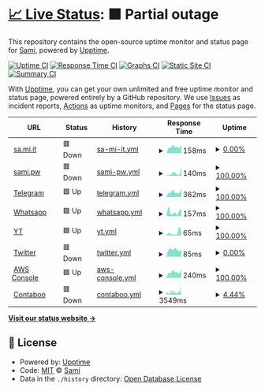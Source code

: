 # [📈 Live Status](https://fnzv.github.io/status): <!--live status--> **🟧 Partial outage**

This repository contains the open-source uptime monitor and status page for [Sami](sa.mi.it), powered by [Upptime](https://github.com/upptime/upptime).

[![Uptime CI](https://github.com/koj-co/upptime/workflows/Uptime%20CI/badge.svg)](https://github.com/koj-co/upptime/actions?query=workflow%3A%22Uptime+CI%22)
[![Response Time CI](https://github.com/koj-co/upptime/workflows/Response%20Time%20CI/badge.svg)](https://github.com/koj-co/upptime/actions?query=workflow%3A%22Response+Time+CI%22)
[![Graphs CI](https://github.com/koj-co/upptime/workflows/Graphs%20CI/badge.svg)](https://github.com/koj-co/upptime/actions?query=workflow%3A%22Graphs+CI%22)
[![Static Site CI](https://github.com/koj-co/upptime/workflows/Static%20Site%20CI/badge.svg)](https://github.com/koj-co/upptime/actions?query=workflow%3A%22Static+Site+CI%22)
[![Summary CI](https://github.com/koj-co/upptime/workflows/Summary%20CI/badge.svg)](https://github.com/koj-co/upptime/actions?query=workflow%3A%22Summary+CI%22)

With [Upptime](https://upptime.js.org), you can get your own unlimited and free uptime monitor and status page, powered entirely by a GitHub repository. We use [Issues](https://github.com/fnzv/status/issues) as incident reports, [Actions](https://github.com/fnzv/status/actions) as uptime monitors, and [Pages](https://fnzv.github.io/status) for the status page.

<!--start: status pages-->
<!-- This summary is generated by Upptime (https://github.com/upptime/upptime) -->
<!-- Do not edit this manually, your changes will be overwritten -->
<!-- prettier-ignore -->
| URL | Status | History | Response Time | Uptime |
| --- | ------ | ------- | ------------- | ------ |
| <img alt="" src="https://icons.duckduckgo.com/ip3/sa.mi.it.ico" height="13"> [sa.mi.it](https://sa.mi.it) | 🟥 Down | [sa-mi-it.yml](https://github.com/fnzv/status/commits/HEAD/history/sa-mi-it.yml) | <details><summary><img alt="Response time graph" src="./graphs/sa-mi-it/response-time-week.png" height="20"> 158ms</summary><br><a href="https://monitor.sa.mi.it/history/sa-mi-it"><img alt="Response time 160" src="https://img.shields.io/endpoint?url=https%3A%2F%2Fraw.githubusercontent.com%2Ffnzv%2Fstatus%2FHEAD%2Fapi%2Fsa-mi-it%2Fresponse-time.json"></a><br><a href="https://monitor.sa.mi.it/history/sa-mi-it"><img alt="24-hour response time 203" src="https://img.shields.io/endpoint?url=https%3A%2F%2Fraw.githubusercontent.com%2Ffnzv%2Fstatus%2FHEAD%2Fapi%2Fsa-mi-it%2Fresponse-time-day.json"></a><br><a href="https://monitor.sa.mi.it/history/sa-mi-it"><img alt="7-day response time 158" src="https://img.shields.io/endpoint?url=https%3A%2F%2Fraw.githubusercontent.com%2Ffnzv%2Fstatus%2FHEAD%2Fapi%2Fsa-mi-it%2Fresponse-time-week.json"></a><br><a href="https://monitor.sa.mi.it/history/sa-mi-it"><img alt="30-day response time 173" src="https://img.shields.io/endpoint?url=https%3A%2F%2Fraw.githubusercontent.com%2Ffnzv%2Fstatus%2FHEAD%2Fapi%2Fsa-mi-it%2Fresponse-time-month.json"></a><br><a href="https://monitor.sa.mi.it/history/sa-mi-it"><img alt="1-year response time 145" src="https://img.shields.io/endpoint?url=https%3A%2F%2Fraw.githubusercontent.com%2Ffnzv%2Fstatus%2FHEAD%2Fapi%2Fsa-mi-it%2Fresponse-time-year.json"></a></details> | <details><summary><a href="https://monitor.sa.mi.it/history/sa-mi-it">0.00%</a></summary><a href="https://monitor.sa.mi.it/history/sa-mi-it"><img alt="All-time uptime 68.02%" src="https://img.shields.io/endpoint?url=https%3A%2F%2Fraw.githubusercontent.com%2Ffnzv%2Fstatus%2FHEAD%2Fapi%2Fsa-mi-it%2Fuptime.json"></a><br><a href="https://monitor.sa.mi.it/history/sa-mi-it"><img alt="24-hour uptime 0.00%" src="https://img.shields.io/endpoint?url=https%3A%2F%2Fraw.githubusercontent.com%2Ffnzv%2Fstatus%2FHEAD%2Fapi%2Fsa-mi-it%2Fuptime-day.json"></a><br><a href="https://monitor.sa.mi.it/history/sa-mi-it"><img alt="7-day uptime 0.00%" src="https://img.shields.io/endpoint?url=https%3A%2F%2Fraw.githubusercontent.com%2Ffnzv%2Fstatus%2FHEAD%2Fapi%2Fsa-mi-it%2Fuptime-week.json"></a><br><a href="https://monitor.sa.mi.it/history/sa-mi-it"><img alt="30-day uptime 4.67%" src="https://img.shields.io/endpoint?url=https%3A%2F%2Fraw.githubusercontent.com%2Ffnzv%2Fstatus%2FHEAD%2Fapi%2Fsa-mi-it%2Fuptime-month.json"></a><br><a href="https://monitor.sa.mi.it/history/sa-mi-it"><img alt="1-year uptime 20.63%" src="https://img.shields.io/endpoint?url=https%3A%2F%2Fraw.githubusercontent.com%2Ffnzv%2Fstatus%2FHEAD%2Fapi%2Fsa-mi-it%2Fuptime-year.json"></a></details>
| <img alt="" src="https://icons.duckduckgo.com/ip3/sami.pw.ico" height="13"> [sami.pw](https://sami.pw) | 🟥 Down | [sami-pw.yml](https://github.com/fnzv/status/commits/HEAD/history/sami-pw.yml) | <details><summary><img alt="Response time graph" src="./graphs/sami-pw/response-time-week.png" height="20"> 140ms</summary><br><a href="https://monitor.sa.mi.it/history/sami-pw"><img alt="Response time 115" src="https://img.shields.io/endpoint?url=https%3A%2F%2Fraw.githubusercontent.com%2Ffnzv%2Fstatus%2FHEAD%2Fapi%2Fsami-pw%2Fresponse-time.json"></a><br><a href="https://monitor.sa.mi.it/history/sami-pw"><img alt="24-hour response time 464" src="https://img.shields.io/endpoint?url=https%3A%2F%2Fraw.githubusercontent.com%2Ffnzv%2Fstatus%2FHEAD%2Fapi%2Fsami-pw%2Fresponse-time-day.json"></a><br><a href="https://monitor.sa.mi.it/history/sami-pw"><img alt="7-day response time 140" src="https://img.shields.io/endpoint?url=https%3A%2F%2Fraw.githubusercontent.com%2Ffnzv%2Fstatus%2FHEAD%2Fapi%2Fsami-pw%2Fresponse-time-week.json"></a><br><a href="https://monitor.sa.mi.it/history/sami-pw"><img alt="30-day response time 110" src="https://img.shields.io/endpoint?url=https%3A%2F%2Fraw.githubusercontent.com%2Ffnzv%2Fstatus%2FHEAD%2Fapi%2Fsami-pw%2Fresponse-time-month.json"></a><br><a href="https://monitor.sa.mi.it/history/sami-pw"><img alt="1-year response time 111" src="https://img.shields.io/endpoint?url=https%3A%2F%2Fraw.githubusercontent.com%2Ffnzv%2Fstatus%2FHEAD%2Fapi%2Fsami-pw%2Fresponse-time-year.json"></a></details> | <details><summary><a href="https://monitor.sa.mi.it/history/sami-pw">100.00%</a></summary><a href="https://monitor.sa.mi.it/history/sami-pw"><img alt="All-time uptime 97.76%" src="https://img.shields.io/endpoint?url=https%3A%2F%2Fraw.githubusercontent.com%2Ffnzv%2Fstatus%2FHEAD%2Fapi%2Fsami-pw%2Fuptime.json"></a><br><a href="https://monitor.sa.mi.it/history/sami-pw"><img alt="24-hour uptime 100.00%" src="https://img.shields.io/endpoint?url=https%3A%2F%2Fraw.githubusercontent.com%2Ffnzv%2Fstatus%2FHEAD%2Fapi%2Fsami-pw%2Fuptime-day.json"></a><br><a href="https://monitor.sa.mi.it/history/sami-pw"><img alt="7-day uptime 100.00%" src="https://img.shields.io/endpoint?url=https%3A%2F%2Fraw.githubusercontent.com%2Ffnzv%2Fstatus%2FHEAD%2Fapi%2Fsami-pw%2Fuptime-week.json"></a><br><a href="https://monitor.sa.mi.it/history/sami-pw"><img alt="30-day uptime 100.00%" src="https://img.shields.io/endpoint?url=https%3A%2F%2Fraw.githubusercontent.com%2Ffnzv%2Fstatus%2FHEAD%2Fapi%2Fsami-pw%2Fuptime-month.json"></a><br><a href="https://monitor.sa.mi.it/history/sami-pw"><img alt="1-year uptime 100.00%" src="https://img.shields.io/endpoint?url=https%3A%2F%2Fraw.githubusercontent.com%2Ffnzv%2Fstatus%2FHEAD%2Fapi%2Fsami-pw%2Fuptime-year.json"></a></details>
| <img alt="" src="https://icons.duckduckgo.com/ip3/web.telegram.org.ico" height="13"> [Telegram](https://web.telegram.org) | 🟩 Up | [telegram.yml](https://github.com/fnzv/status/commits/HEAD/history/telegram.yml) | <details><summary><img alt="Response time graph" src="./graphs/telegram/response-time-week.png" height="20"> 362ms</summary><br><a href="https://monitor.sa.mi.it/history/telegram"><img alt="Response time 416" src="https://img.shields.io/endpoint?url=https%3A%2F%2Fraw.githubusercontent.com%2Ffnzv%2Fstatus%2FHEAD%2Fapi%2Ftelegram%2Fresponse-time.json"></a><br><a href="https://monitor.sa.mi.it/history/telegram"><img alt="24-hour response time 611" src="https://img.shields.io/endpoint?url=https%3A%2F%2Fraw.githubusercontent.com%2Ffnzv%2Fstatus%2FHEAD%2Fapi%2Ftelegram%2Fresponse-time-day.json"></a><br><a href="https://monitor.sa.mi.it/history/telegram"><img alt="7-day response time 362" src="https://img.shields.io/endpoint?url=https%3A%2F%2Fraw.githubusercontent.com%2Ffnzv%2Fstatus%2FHEAD%2Fapi%2Ftelegram%2Fresponse-time-week.json"></a><br><a href="https://monitor.sa.mi.it/history/telegram"><img alt="30-day response time 388" src="https://img.shields.io/endpoint?url=https%3A%2F%2Fraw.githubusercontent.com%2Ffnzv%2Fstatus%2FHEAD%2Fapi%2Ftelegram%2Fresponse-time-month.json"></a><br><a href="https://monitor.sa.mi.it/history/telegram"><img alt="1-year response time 422" src="https://img.shields.io/endpoint?url=https%3A%2F%2Fraw.githubusercontent.com%2Ffnzv%2Fstatus%2FHEAD%2Fapi%2Ftelegram%2Fresponse-time-year.json"></a></details> | <details><summary><a href="https://monitor.sa.mi.it/history/telegram">100.00%</a></summary><a href="https://monitor.sa.mi.it/history/telegram"><img alt="All-time uptime 99.99%" src="https://img.shields.io/endpoint?url=https%3A%2F%2Fraw.githubusercontent.com%2Ffnzv%2Fstatus%2FHEAD%2Fapi%2Ftelegram%2Fuptime.json"></a><br><a href="https://monitor.sa.mi.it/history/telegram"><img alt="24-hour uptime 100.00%" src="https://img.shields.io/endpoint?url=https%3A%2F%2Fraw.githubusercontent.com%2Ffnzv%2Fstatus%2FHEAD%2Fapi%2Ftelegram%2Fuptime-day.json"></a><br><a href="https://monitor.sa.mi.it/history/telegram"><img alt="7-day uptime 100.00%" src="https://img.shields.io/endpoint?url=https%3A%2F%2Fraw.githubusercontent.com%2Ffnzv%2Fstatus%2FHEAD%2Fapi%2Ftelegram%2Fuptime-week.json"></a><br><a href="https://monitor.sa.mi.it/history/telegram"><img alt="30-day uptime 100.00%" src="https://img.shields.io/endpoint?url=https%3A%2F%2Fraw.githubusercontent.com%2Ffnzv%2Fstatus%2FHEAD%2Fapi%2Ftelegram%2Fuptime-month.json"></a><br><a href="https://monitor.sa.mi.it/history/telegram"><img alt="1-year uptime 99.99%" src="https://img.shields.io/endpoint?url=https%3A%2F%2Fraw.githubusercontent.com%2Ffnzv%2Fstatus%2FHEAD%2Fapi%2Ftelegram%2Fuptime-year.json"></a></details>
| <img alt="" src="https://icons.duckduckgo.com/ip3/web.whatsapp.com.ico" height="13"> [Whatsapp](https://web.whatsapp.com) | 🟩 Up | [whatsapp.yml](https://github.com/fnzv/status/commits/HEAD/history/whatsapp.yml) | <details><summary><img alt="Response time graph" src="./graphs/whatsapp/response-time-week.png" height="20"> 157ms</summary><br><a href="https://monitor.sa.mi.it/history/whatsapp"><img alt="Response time 233" src="https://img.shields.io/endpoint?url=https%3A%2F%2Fraw.githubusercontent.com%2Ffnzv%2Fstatus%2FHEAD%2Fapi%2Fwhatsapp%2Fresponse-time.json"></a><br><a href="https://monitor.sa.mi.it/history/whatsapp"><img alt="24-hour response time 269" src="https://img.shields.io/endpoint?url=https%3A%2F%2Fraw.githubusercontent.com%2Ffnzv%2Fstatus%2FHEAD%2Fapi%2Fwhatsapp%2Fresponse-time-day.json"></a><br><a href="https://monitor.sa.mi.it/history/whatsapp"><img alt="7-day response time 157" src="https://img.shields.io/endpoint?url=https%3A%2F%2Fraw.githubusercontent.com%2Ffnzv%2Fstatus%2FHEAD%2Fapi%2Fwhatsapp%2Fresponse-time-week.json"></a><br><a href="https://monitor.sa.mi.it/history/whatsapp"><img alt="30-day response time 172" src="https://img.shields.io/endpoint?url=https%3A%2F%2Fraw.githubusercontent.com%2Ffnzv%2Fstatus%2FHEAD%2Fapi%2Fwhatsapp%2Fresponse-time-month.json"></a><br><a href="https://monitor.sa.mi.it/history/whatsapp"><img alt="1-year response time 232" src="https://img.shields.io/endpoint?url=https%3A%2F%2Fraw.githubusercontent.com%2Ffnzv%2Fstatus%2FHEAD%2Fapi%2Fwhatsapp%2Fresponse-time-year.json"></a></details> | <details><summary><a href="https://monitor.sa.mi.it/history/whatsapp">100.00%</a></summary><a href="https://monitor.sa.mi.it/history/whatsapp"><img alt="All-time uptime 98.82%" src="https://img.shields.io/endpoint?url=https%3A%2F%2Fraw.githubusercontent.com%2Ffnzv%2Fstatus%2FHEAD%2Fapi%2Fwhatsapp%2Fuptime.json"></a><br><a href="https://monitor.sa.mi.it/history/whatsapp"><img alt="24-hour uptime 100.00%" src="https://img.shields.io/endpoint?url=https%3A%2F%2Fraw.githubusercontent.com%2Ffnzv%2Fstatus%2FHEAD%2Fapi%2Fwhatsapp%2Fuptime-day.json"></a><br><a href="https://monitor.sa.mi.it/history/whatsapp"><img alt="7-day uptime 100.00%" src="https://img.shields.io/endpoint?url=https%3A%2F%2Fraw.githubusercontent.com%2Ffnzv%2Fstatus%2FHEAD%2Fapi%2Fwhatsapp%2Fuptime-week.json"></a><br><a href="https://monitor.sa.mi.it/history/whatsapp"><img alt="30-day uptime 100.00%" src="https://img.shields.io/endpoint?url=https%3A%2F%2Fraw.githubusercontent.com%2Ffnzv%2Fstatus%2FHEAD%2Fapi%2Fwhatsapp%2Fuptime-month.json"></a><br><a href="https://monitor.sa.mi.it/history/whatsapp"><img alt="1-year uptime 99.99%" src="https://img.shields.io/endpoint?url=https%3A%2F%2Fraw.githubusercontent.com%2Ffnzv%2Fstatus%2FHEAD%2Fapi%2Fwhatsapp%2Fuptime-year.json"></a></details>
| <img alt="" src="https://icons.duckduckgo.com/ip3/web.whatsapp.com.ico" height="13"> [YT](https://web.whatsapp.com) | 🟩 Up | [yt.yml](https://github.com/fnzv/status/commits/HEAD/history/yt.yml) | <details><summary><img alt="Response time graph" src="./graphs/yt/response-time-week.png" height="20"> 65ms</summary><br><a href="https://monitor.sa.mi.it/history/yt"><img alt="Response time 110" src="https://img.shields.io/endpoint?url=https%3A%2F%2Fraw.githubusercontent.com%2Ffnzv%2Fstatus%2FHEAD%2Fapi%2Fyt%2Fresponse-time.json"></a><br><a href="https://monitor.sa.mi.it/history/yt"><img alt="24-hour response time 79" src="https://img.shields.io/endpoint?url=https%3A%2F%2Fraw.githubusercontent.com%2Ffnzv%2Fstatus%2FHEAD%2Fapi%2Fyt%2Fresponse-time-day.json"></a><br><a href="https://monitor.sa.mi.it/history/yt"><img alt="7-day response time 65" src="https://img.shields.io/endpoint?url=https%3A%2F%2Fraw.githubusercontent.com%2Ffnzv%2Fstatus%2FHEAD%2Fapi%2Fyt%2Fresponse-time-week.json"></a><br><a href="https://monitor.sa.mi.it/history/yt"><img alt="30-day response time 63" src="https://img.shields.io/endpoint?url=https%3A%2F%2Fraw.githubusercontent.com%2Ffnzv%2Fstatus%2FHEAD%2Fapi%2Fyt%2Fresponse-time-month.json"></a><br><a href="https://monitor.sa.mi.it/history/yt"><img alt="1-year response time 123" src="https://img.shields.io/endpoint?url=https%3A%2F%2Fraw.githubusercontent.com%2Ffnzv%2Fstatus%2FHEAD%2Fapi%2Fyt%2Fresponse-time-year.json"></a></details> | <details><summary><a href="https://monitor.sa.mi.it/history/yt">100.00%</a></summary><a href="https://monitor.sa.mi.it/history/yt"><img alt="All-time uptime 98.83%" src="https://img.shields.io/endpoint?url=https%3A%2F%2Fraw.githubusercontent.com%2Ffnzv%2Fstatus%2FHEAD%2Fapi%2Fyt%2Fuptime.json"></a><br><a href="https://monitor.sa.mi.it/history/yt"><img alt="24-hour uptime 100.00%" src="https://img.shields.io/endpoint?url=https%3A%2F%2Fraw.githubusercontent.com%2Ffnzv%2Fstatus%2FHEAD%2Fapi%2Fyt%2Fuptime-day.json"></a><br><a href="https://monitor.sa.mi.it/history/yt"><img alt="7-day uptime 100.00%" src="https://img.shields.io/endpoint?url=https%3A%2F%2Fraw.githubusercontent.com%2Ffnzv%2Fstatus%2FHEAD%2Fapi%2Fyt%2Fuptime-week.json"></a><br><a href="https://monitor.sa.mi.it/history/yt"><img alt="30-day uptime 100.00%" src="https://img.shields.io/endpoint?url=https%3A%2F%2Fraw.githubusercontent.com%2Ffnzv%2Fstatus%2FHEAD%2Fapi%2Fyt%2Fuptime-month.json"></a><br><a href="https://monitor.sa.mi.it/history/yt"><img alt="1-year uptime 99.99%" src="https://img.shields.io/endpoint?url=https%3A%2F%2Fraw.githubusercontent.com%2Ffnzv%2Fstatus%2FHEAD%2Fapi%2Fyt%2Fuptime-year.json"></a></details>
| <img alt="" src="https://icons.duckduckgo.com/ip3/twitter.com.ico" height="13"> [Twitter](https://twitter.com) | 🟥 Down | [twitter.yml](https://github.com/fnzv/status/commits/HEAD/history/twitter.yml) | <details><summary><img alt="Response time graph" src="./graphs/twitter/response-time-week.png" height="20"> 85ms</summary><br><a href="https://monitor.sa.mi.it/history/twitter"><img alt="Response time 978" src="https://img.shields.io/endpoint?url=https%3A%2F%2Fraw.githubusercontent.com%2Ffnzv%2Fstatus%2FHEAD%2Fapi%2Ftwitter%2Fresponse-time.json"></a><br><a href="https://monitor.sa.mi.it/history/twitter"><img alt="24-hour response time 87" src="https://img.shields.io/endpoint?url=https%3A%2F%2Fraw.githubusercontent.com%2Ffnzv%2Fstatus%2FHEAD%2Fapi%2Ftwitter%2Fresponse-time-day.json"></a><br><a href="https://monitor.sa.mi.it/history/twitter"><img alt="7-day response time 85" src="https://img.shields.io/endpoint?url=https%3A%2F%2Fraw.githubusercontent.com%2Ffnzv%2Fstatus%2FHEAD%2Fapi%2Ftwitter%2Fresponse-time-week.json"></a><br><a href="https://monitor.sa.mi.it/history/twitter"><img alt="30-day response time 138" src="https://img.shields.io/endpoint?url=https%3A%2F%2Fraw.githubusercontent.com%2Ffnzv%2Fstatus%2FHEAD%2Fapi%2Ftwitter%2Fresponse-time-month.json"></a><br><a href="https://monitor.sa.mi.it/history/twitter"><img alt="1-year response time 1043" src="https://img.shields.io/endpoint?url=https%3A%2F%2Fraw.githubusercontent.com%2Ffnzv%2Fstatus%2FHEAD%2Fapi%2Ftwitter%2Fresponse-time-year.json"></a></details> | <details><summary><a href="https://monitor.sa.mi.it/history/twitter">0.00%</a></summary><a href="https://monitor.sa.mi.it/history/twitter"><img alt="All-time uptime 92.72%" src="https://img.shields.io/endpoint?url=https%3A%2F%2Fraw.githubusercontent.com%2Ffnzv%2Fstatus%2FHEAD%2Fapi%2Ftwitter%2Fuptime.json"></a><br><a href="https://monitor.sa.mi.it/history/twitter"><img alt="24-hour uptime 0.00%" src="https://img.shields.io/endpoint?url=https%3A%2F%2Fraw.githubusercontent.com%2Ffnzv%2Fstatus%2FHEAD%2Fapi%2Ftwitter%2Fuptime-day.json"></a><br><a href="https://monitor.sa.mi.it/history/twitter"><img alt="7-day uptime 0.00%" src="https://img.shields.io/endpoint?url=https%3A%2F%2Fraw.githubusercontent.com%2Ffnzv%2Fstatus%2FHEAD%2Fapi%2Ftwitter%2Fuptime-week.json"></a><br><a href="https://monitor.sa.mi.it/history/twitter"><img alt="30-day uptime 4.67%" src="https://img.shields.io/endpoint?url=https%3A%2F%2Fraw.githubusercontent.com%2Ffnzv%2Fstatus%2FHEAD%2Fapi%2Ftwitter%2Fuptime-month.json"></a><br><a href="https://monitor.sa.mi.it/history/twitter"><img alt="1-year uptime 76.84%" src="https://img.shields.io/endpoint?url=https%3A%2F%2Fraw.githubusercontent.com%2Ffnzv%2Fstatus%2FHEAD%2Fapi%2Ftwitter%2Fuptime-year.json"></a></details>
| <img alt="" src="https://icons.duckduckgo.com/ip3/console.aws.amazon.com.ico" height="13"> [AWS Console](https://console.aws.amazon.com) | 🟩 Up | [aws-console.yml](https://github.com/fnzv/status/commits/HEAD/history/aws-console.yml) | <details><summary><img alt="Response time graph" src="./graphs/aws-console/response-time-week.png" height="20"> 240ms</summary><br><a href="https://monitor.sa.mi.it/history/aws-console"><img alt="Response time 376" src="https://img.shields.io/endpoint?url=https%3A%2F%2Fraw.githubusercontent.com%2Ffnzv%2Fstatus%2FHEAD%2Fapi%2Faws-console%2Fresponse-time.json"></a><br><a href="https://monitor.sa.mi.it/history/aws-console"><img alt="24-hour response time 359" src="https://img.shields.io/endpoint?url=https%3A%2F%2Fraw.githubusercontent.com%2Ffnzv%2Fstatus%2FHEAD%2Fapi%2Faws-console%2Fresponse-time-day.json"></a><br><a href="https://monitor.sa.mi.it/history/aws-console"><img alt="7-day response time 240" src="https://img.shields.io/endpoint?url=https%3A%2F%2Fraw.githubusercontent.com%2Ffnzv%2Fstatus%2FHEAD%2Fapi%2Faws-console%2Fresponse-time-week.json"></a><br><a href="https://monitor.sa.mi.it/history/aws-console"><img alt="30-day response time 316" src="https://img.shields.io/endpoint?url=https%3A%2F%2Fraw.githubusercontent.com%2Ffnzv%2Fstatus%2FHEAD%2Fapi%2Faws-console%2Fresponse-time-month.json"></a><br><a href="https://monitor.sa.mi.it/history/aws-console"><img alt="1-year response time 376" src="https://img.shields.io/endpoint?url=https%3A%2F%2Fraw.githubusercontent.com%2Ffnzv%2Fstatus%2FHEAD%2Fapi%2Faws-console%2Fresponse-time-year.json"></a></details> | <details><summary><a href="https://monitor.sa.mi.it/history/aws-console">100.00%</a></summary><a href="https://monitor.sa.mi.it/history/aws-console"><img alt="All-time uptime 100.00%" src="https://img.shields.io/endpoint?url=https%3A%2F%2Fraw.githubusercontent.com%2Ffnzv%2Fstatus%2FHEAD%2Fapi%2Faws-console%2Fuptime.json"></a><br><a href="https://monitor.sa.mi.it/history/aws-console"><img alt="24-hour uptime 100.00%" src="https://img.shields.io/endpoint?url=https%3A%2F%2Fraw.githubusercontent.com%2Ffnzv%2Fstatus%2FHEAD%2Fapi%2Faws-console%2Fuptime-day.json"></a><br><a href="https://monitor.sa.mi.it/history/aws-console"><img alt="7-day uptime 100.00%" src="https://img.shields.io/endpoint?url=https%3A%2F%2Fraw.githubusercontent.com%2Ffnzv%2Fstatus%2FHEAD%2Fapi%2Faws-console%2Fuptime-week.json"></a><br><a href="https://monitor.sa.mi.it/history/aws-console"><img alt="30-day uptime 100.00%" src="https://img.shields.io/endpoint?url=https%3A%2F%2Fraw.githubusercontent.com%2Ffnzv%2Fstatus%2FHEAD%2Fapi%2Faws-console%2Fuptime-month.json"></a><br><a href="https://monitor.sa.mi.it/history/aws-console"><img alt="1-year uptime 100.00%" src="https://img.shields.io/endpoint?url=https%3A%2F%2Fraw.githubusercontent.com%2Ffnzv%2Fstatus%2FHEAD%2Fapi%2Faws-console%2Fuptime-year.json"></a></details>
| <img alt="" src="https://icons.duckduckgo.com/ip3/contabo.com.ico" height="13"> [Contaboo](https://contabo.com) | 🟥 Down | [contaboo.yml](https://github.com/fnzv/status/commits/HEAD/history/contaboo.yml) | <details><summary><img alt="Response time graph" src="./graphs/contaboo/response-time-week.png" height="20"> 3549ms</summary><br><a href="https://monitor.sa.mi.it/history/contaboo"><img alt="Response time 1184" src="https://img.shields.io/endpoint?url=https%3A%2F%2Fraw.githubusercontent.com%2Ffnzv%2Fstatus%2FHEAD%2Fapi%2Fcontaboo%2Fresponse-time.json"></a><br><a href="https://monitor.sa.mi.it/history/contaboo"><img alt="24-hour response time 5851" src="https://img.shields.io/endpoint?url=https%3A%2F%2Fraw.githubusercontent.com%2Ffnzv%2Fstatus%2FHEAD%2Fapi%2Fcontaboo%2Fresponse-time-day.json"></a><br><a href="https://monitor.sa.mi.it/history/contaboo"><img alt="7-day response time 3549" src="https://img.shields.io/endpoint?url=https%3A%2F%2Fraw.githubusercontent.com%2Ffnzv%2Fstatus%2FHEAD%2Fapi%2Fcontaboo%2Fresponse-time-week.json"></a><br><a href="https://monitor.sa.mi.it/history/contaboo"><img alt="30-day response time 2133" src="https://img.shields.io/endpoint?url=https%3A%2F%2Fraw.githubusercontent.com%2Ffnzv%2Fstatus%2FHEAD%2Fapi%2Fcontaboo%2Fresponse-time-month.json"></a><br><a href="https://monitor.sa.mi.it/history/contaboo"><img alt="1-year response time 1187" src="https://img.shields.io/endpoint?url=https%3A%2F%2Fraw.githubusercontent.com%2Ffnzv%2Fstatus%2FHEAD%2Fapi%2Fcontaboo%2Fresponse-time-year.json"></a></details> | <details><summary><a href="https://monitor.sa.mi.it/history/contaboo">4.44%</a></summary><a href="https://monitor.sa.mi.it/history/contaboo"><img alt="All-time uptime 98.14%" src="https://img.shields.io/endpoint?url=https%3A%2F%2Fraw.githubusercontent.com%2Ffnzv%2Fstatus%2FHEAD%2Fapi%2Fcontaboo%2Fuptime.json"></a><br><a href="https://monitor.sa.mi.it/history/contaboo"><img alt="24-hour uptime 2.87%" src="https://img.shields.io/endpoint?url=https%3A%2F%2Fraw.githubusercontent.com%2Ffnzv%2Fstatus%2FHEAD%2Fapi%2Fcontaboo%2Fuptime-day.json"></a><br><a href="https://monitor.sa.mi.it/history/contaboo"><img alt="7-day uptime 4.44%" src="https://img.shields.io/endpoint?url=https%3A%2F%2Fraw.githubusercontent.com%2Ffnzv%2Fstatus%2FHEAD%2Fapi%2Fcontaboo%2Fuptime-week.json"></a><br><a href="https://monitor.sa.mi.it/history/contaboo"><img alt="30-day uptime 28.98%" src="https://img.shields.io/endpoint?url=https%3A%2F%2Fraw.githubusercontent.com%2Ffnzv%2Fstatus%2FHEAD%2Fapi%2Fcontaboo%2Fuptime-month.json"></a><br><a href="https://monitor.sa.mi.it/history/contaboo"><img alt="1-year uptime 94.08%" src="https://img.shields.io/endpoint?url=https%3A%2F%2Fraw.githubusercontent.com%2Ffnzv%2Fstatus%2FHEAD%2Fapi%2Fcontaboo%2Fuptime-year.json"></a></details>

<!--end: status pages-->

[**Visit our status website →**](https://fnzv.github.io/status)

## 📄 License

- Powered by: [Upptime](https://github.com/upptime/upptime)
- Code: [MIT](./LICENSE) © [Sami](sa.mi.it)
- Data in the `./history` directory: [Open Database License](https://opendatacommons.org/licenses/odbl/1-0/)
